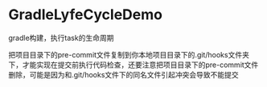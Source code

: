 # GradleLyfeCycleDemo
gradle构建，执行task的生命周期

把项目目录下的pre-commit文件复制到你本地项目目录下的.git/hooks文件夹下，才能实现在提交前执行代码检查，还要注意把项目目录下的pre-commit文件删除，可能是因为和.git/hooks文件下的同名文件引起冲突会导致不能提交
